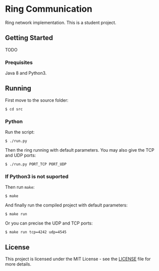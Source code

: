 # Ring Communication

Ring network implementation. This is a student project.

## Getting Started

TODO

### Prequisites

Java 8 and Python3.

## Running

First move to the source folder:

    $ cd src

### Python

Run the script:

    $ ./run.py

Then the ring running with default parameters. You may also give the TCP and UDP ports:

    $ ./run.py PORT_TCP PORT_UDP

### If Python3 is not suported

Then run `make`:

    $ make

And finally run the compiled project with default parameters:

    $ make run

Or you can precise the UDP and TCP ports:

    $ make run tcp=4242 udp=4545

## License

This project is licensed under the MIT License - see the [LICENSE](LICENSE) file for more details.
